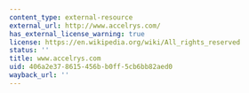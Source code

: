```yaml
---
content_type: external-resource
external_url: http://www.accelrys.com/
has_external_license_warning: true
license: https://en.wikipedia.org/wiki/All_rights_reserved
status: ''
title: www.accelrys.com
uid: 406a2e37-8615-456b-b0ff-5cb6bb82aed0
wayback_url: ''
---
```


